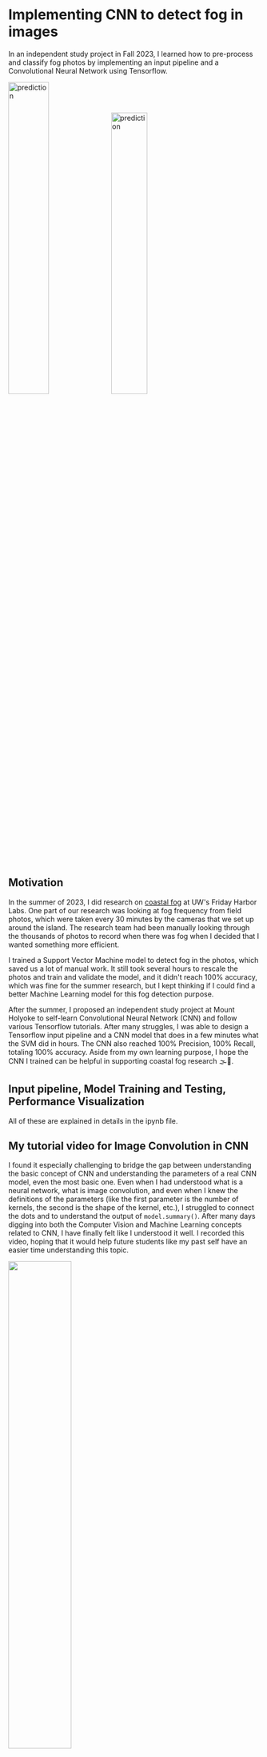 # Implementing CNN to detect fog in images

In an independent study project in Fall 2023, I learned how to pre-process and classify fog photos by implementing an input pipeline and a Convolutional Neural Network using Tensorflow.

<img width="40%" alt="prediction" src="https://github.com/autumn-yng/cnn_fog/assets/92401509/574c2884-22bb-4e45-a199-fa60d9c3b36d">

<img width="38%" alt="prediction" src="https://github.com/autumn-yng/cnn_fog/assets/92401509/c57d253a-0dfe-4e85-9753-e5115e716873">

## Motivation
In the summer of 2023, I did research on [coastal fog](https://github.com/autumn-yng/summerfog/tree/main) at UW's Friday Harbor Labs. One part of our research was looking at fog frequency from field photos, which were taken every 30 minutes by the cameras that we set up around the island. The research team had been manually looking through the thousands of photos to record when there was fog when I decided that I wanted something more efficient. 

I trained a Support Vector Machine model to detect fog in the photos, which saved us a lot of manual work. It still took several hours to rescale the photos and train and validate the model, and it didn't reach 100% accuracy, which was fine for the summer research, but I kept thinking if I could find a better Machine Learning model for this fog detection purpose. 

After the summer, I proposed an independent study project at Mount Holyoke to self-learn Convolutional Neural Network (CNN) and follow various Tensorflow tutorials. After many struggles, I was able to design a Tensorflow input pipeline and a CNN model that does in a few minutes what the SVM did in hours. The CNN also reached 100% Precision, 100% Recall, totaling 100% accuracy. Aside from my own learning purpose, I hope the CNN I trained can be helpful in supporting coastal fog research 🌫🌊.

## Input pipeline, Model Training and Testing, Performance Visualization
All of these are explained in details in the ipynb file.

## My tutorial video for Image Convolution in CNN
I found it especially challenging to bridge the gap between understanding the basic concept of CNN and understanding the parameters of a real CNN model, even the most basic one. Even when I had understood what is a neural network, what is image convolution, and even when I knew the definitions of the parameters (like the first parameter is the number of kernels, the second is the shape of the kernel, etc.), I struggled to connect the dots and to understand the output of `model.summary()`. After many days digging into both the Computer Vision and Machine Learning concepts related to CNN, I have finally felt like I understood it well. I recorded this video, hoping that it would help future students like my past self have an easier time understanding this topic.

[<img width="50%" src="https://github.com/autumn-yng/cnn_fog/assets/92401509/f5642e9c-0ecc-4dac-8c5b-e8771ec46d9a">](https://www.youtube.com/watch?v=XELqHT8wkvg)

## Acknowledgement
I am very thankful for
- Professor Alyx Burns, the mentor who had helped me reflect on my progress and given me advice on my plan during our consistent weekly meeting throughout the semester.
- Professor Melody Su, the professor who had taught me Computer Vision and spared time to discuss with me all questions I had about Machine Learning.

## Resources
These resources have been particularly helpful for me during the semester:
- Nicholas Rennotte's [CNN tutorial](https://youtu.be/jztwpsIzEGc?si=9XTNDnWZUwyz8kMa)
- Lawrence Moroney's [Machine Learning, Computer Vision, and CNN course](https://developers.google.com/codelabs/tensorflow-4-cnns#0)

